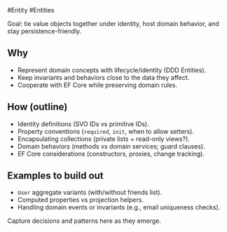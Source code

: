 #Entity #Entities

Goal: tie value objects together under identity, host domain behavior, and stay persistence-friendly.

## Why
- Represent domain concepts with lifecycle/identity (DDD Entities).
- Keep invariants and behaviors close to the data they affect.
- Cooperate with EF Core while preserving domain rules.

## How (outline)
- Identity definitions (SVO IDs vs primitive IDs).
- Property conventions (`required`, `init`, when to allow setters).
- Encapsulating collections (private lists + read-only views?).
- Domain behaviors (methods vs domain services; guard clauses).
- EF Core considerations (constructors, proxies, change tracking).

## Examples to build out
- `User` aggregate variants (with/without friends list).
- Computed properties vs projection helpers.
- Handling domain events or invariants (e.g., email uniqueness checks).

Capture decisions and patterns here as they emerge.
